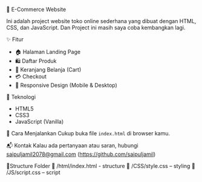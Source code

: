  🛒 E-Commerce Website

Ini adalah project website toko online sederhana yang dibuat dengan HTML, CSS, dan JavaScript.
Dan Project ini masih saya coba kembangkan lagi.

✨ Fitur
- 🏠 Halaman Landing Page
- 🛍️ Daftar Produk
- 🛒 Keranjang Belanja (Cart)
- 💳 Checkout
- 🎨 Responsive Design (Mobile & Desktop)

🔧 Teknologi
- HTML5
- CSS3
- JavaScript (Vanilla)

 🚀 Cara Menjalankan
Cukup buka file `index.html` di browser kamu.

📬 Kontak
Kalau ada pertanyaan atau saran, hubungi saipuljamil2078@gmail.com (https://github.com/saipuljamil)

🔧Structure Folder
📁 /html/index.html - structure
📁 /CSS/style.css – styling
📁 /JS/script.css – script
